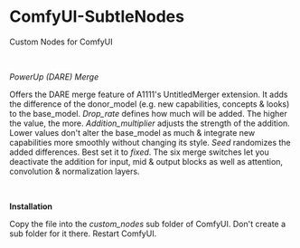 # ComfyUI-SubtleNodes
Custom Nodes for ComfyUI

<br>

*PowerUp (DARE) Merge*

Offers the DARE merge feature of A1111's UntitledMerger extension. It adds the difference of the donor_model (e.g. new capabilities, concepts & looks) to the base_model. *Drop_rate* defines how much will be added. The higher the value, the more. *Addition_multiplier* adjusts the strength of the addition. Lower values don't alter the base_model as much & integrate new capabilities more smoothly without changing its style. *Seed* randomizes the added differences. Best set it to *fixed*. The six merge switches let you deactivate the addition for input, mid & output blocks as well as attention, convolution & normalization layers.

<br>

**Installation**

Copy the file into the *custom_nodes* sub folder of ComfyUI. Don't create a sub folder for it there. Restart ComfyUI.
